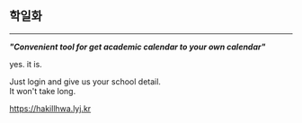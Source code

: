 ## 학일화 

---
***"Convenient tool for get academic calendar to your own calendar"***

yes. it is.

Just login and give us your school detail.\
It won't take long.

https://hakillhwa.lyj.kr
